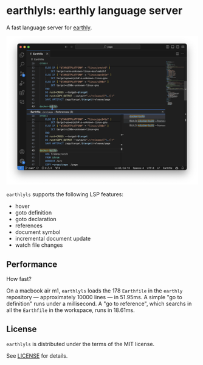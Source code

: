 # earthlyls: earthly language server

A fast language server for [earthly].

![Screenshot of yage Earthfile in Visual Studio Code](https://raw.githubusercontent.com/glehmann/earthlyls/0.2.2/editor/vscode/screenshot.png)

`earthlyls` supports the following LSP features:

* hover
* goto definition
* goto declaration
* references
* document symbol
* incremental document update
* watch file changes

## Performance

How fast?

On a macbook air m1, `earthlyls` loads the 178 `Earthfile` in the `earthly` repository — approximately 10000 lines —
in 51.95ms. A simple "go to definition" runs under a millisecond. A "go to reference", which searchs in all the
`Earthfile` in the workspace, runs in 18.61ms.


## License

`earthlyls` is distributed under the terms of the MIT license.

See [LICENSE](LICENSE) for details.

[earthly]:https://earthly.dev/
